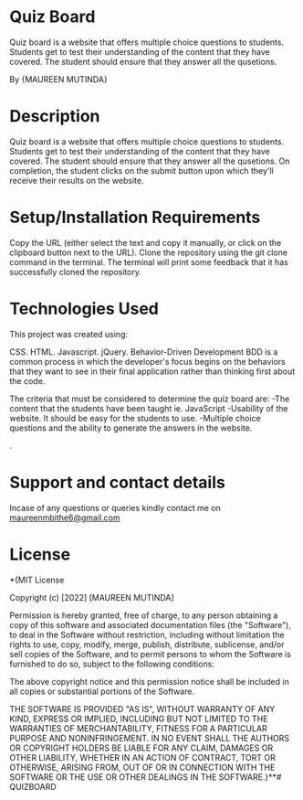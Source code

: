 # Quiz Board
Quiz board is a website that offers multiple choice questions to students. Students get to test their understanding of the content that they have covered. The student should ensure that they answer all the qusetions.

By {MAUREEN MUTINDA}


# Description
Quiz board is a website that offers multiple choice questions to students. Students get to test their understanding of the content that they have covered. The student should ensure that they answer all the qusetions. On completion, the student clicks on the submit button upon which they'll receive their results on the website.

# Setup/Installation Requirements
Copy the URL (either select the text and copy it manually, or click on the clipboard button next to the URL). Clone the repository using the git clone command in the terminal. The terminal will print some feedback that it has successfully cloned the repository.


# Technologies Used
This project was created using:

CSS.
HTML.
Javascript.
jQuery.
Behavior-Driven Development
BDD is a common process in which the developer's focus begins on the behaviors that they want to see in their final application rather than thinking first about the code.

The criteria that must be considered to determine the quiz board are: -The content that the students have been taught ie. JavaScript -Usability of the website. It should be easy for the students to use. -Multiple choice questions and the ability to generate the answers in the website.

.

# Support and contact details
Incase of any questions or queries kindly contact me on maureenmbithe6@gmail.com

# License
*{MIT License

Copyright (c) [2022] [MAUREEN MUTINDA]

Permission is hereby granted, free of charge, to any person obtaining a copy of this software and associated documentation files (the "Software"), to deal in the Software without restriction, including without limitation the rights to use, copy, modify, merge, publish, distribute, sublicense, and/or sell copies of the Software, and to permit persons to whom the Software is furnished to do so, subject to the following conditions:

The above copyright notice and this permission notice shall be included in all copies or substantial portions of the Software.

THE SOFTWARE IS PROVIDED "AS IS", WITHOUT WARRANTY OF ANY KIND, EXPRESS OR IMPLIED, INCLUDING BUT NOT LIMITED TO THE WARRANTIES OF MERCHANTABILITY, FITNESS FOR A PARTICULAR PURPOSE AND NONINFRINGEMENT. IN NO EVENT SHALL THE AUTHORS OR COPYRIGHT HOLDERS BE LIABLE FOR ANY CLAIM, DAMAGES OR OTHER LIABILITY, WHETHER IN AN ACTION OF CONTRACT, TORT OR OTHERWISE, ARISING FROM, OUT OF OR IN CONNECTION WITH THE SOFTWARE OR THE USE OR OTHER DEALINGS IN THE SOFTWARE.}**# QUIZBOARD
